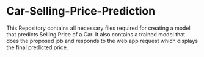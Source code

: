 # Car-Selling-Price-Prediction
This Repository contains all necessary files required for creating a model that predicts Selling Price of a Car. It also contains a trained model that does the proposed job and responds to the web app request which displays the final predicted price. 
